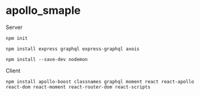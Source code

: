 # apollo_smaple

Server

```
npm init
```

```
npm install express graphql express-graphql axois
```

```
npm install --save-dev nodemon
```

Client

```
npm install apollo-boost classnames graphql moment react react-apollo react-dom react-moment react-router-dom react-scripts
```